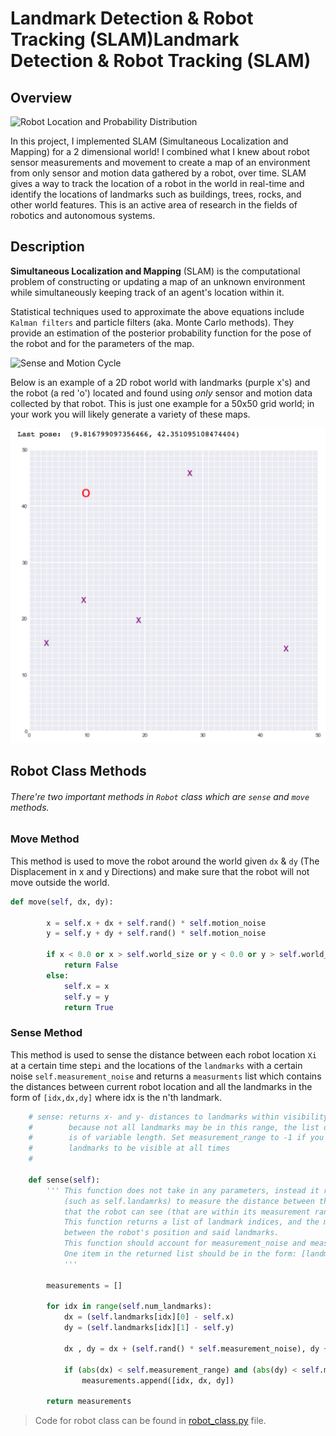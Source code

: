 # Landmark Detection & Robot Tracking (SLAM)Landmark Detection & Robot Tracking (SLAM)

## Overview
![Robot Location and Probability Distribution](https://video.udacity-data.com/topher/2018/May/5b073c5a_prob-dists/prob-dists.png)

In this project, I implemented SLAM (Simultaneous Localization and Mapping) for a 2 dimensional world! I combined what I knew about robot sensor measurements and movement to create a map of an environment from only sensor and motion data gathered by a robot, over time. SLAM gives a way to track the location of a robot in the world in real-time and identify the locations of landmarks such as buildings, trees, rocks, and other world features. This is an active area of research in the fields of robotics and autonomous systems.

## Description 

**Simultaneous Localization and Mapping** (SLAM) is the computational problem of constructing or updating a map of an unknown environment while simultaneously keeping track of an agent's location within it.

Statistical techniques used to approximate the above equations include ```Kalman filters``` and particle filters (aka. Monte Carlo methods). They provide an estimation of the posterior probability function for the pose of the robot and for the parameters of the map. 

![Sense and Motion Cycle](https://i.ibb.co/5W4tW3P/sense-move.png) 

Below is an example of a 2D robot world with landmarks (purple x's) and the robot (a red 'o') located and found using *only* sensor and motion data collected by that robot. This is just one example for a 50x50 grid world; in your work you will likely generate a variety of these maps.

![foo](images/robot_world.png)

## Robot Class Methods 

###### There're two important methods in ```Robot``` class which are ```sense``` and ```move``` methods.


### Move Method 

This method is used to move the robot around the world given ```dx``` & ```dy``` (The Displacement in x and y Directions) and make sure that the robot will not move outside the world.

```python
def move(self, dx, dy):

        x = self.x + dx + self.rand() * self.motion_noise
        y = self.y + dy + self.rand() * self.motion_noise

        if x < 0.0 or x > self.world_size or y < 0.0 or y > self.world_size:
            return False
        else:
            self.x = x
            self.y = y
            return True
```

### Sense Method 

This method is used to sense the distance between each robot location ```Xi``` at a certain time step```i``` and the locations of the ```landmarks``` with a certain noise ```self.measurement_noise``` and returns a ```measurments``` list which contains the distances between current robot location and all the landmarks in the form of  ```[idx,dx,dy]``` where idx is the n'th landmark.


```python
    # sense: returns x- and y- distances to landmarks within visibility range
    #        because not all landmarks may be in this range, the list of measurements
    #        is of variable length. Set measurement_range to -1 if you want all
    #        landmarks to be visible at all times
    #
    
    def sense(self):
        ''' This function does not take in any parameters, instead it references internal variables
            (such as self.landamrks) to measure the distance between the robot and any landmarks
            that the robot can see (that are within its measurement range).
            This function returns a list of landmark indices, and the measured distances (dx, dy)
            between the robot's position and said landmarks.
            This function should account for measurement_noise and measurement_range.
            One item in the returned list should be in the form: [landmark_index, dx, dy].
            '''
           
        measurements = []
 
        for idx in range(self.num_landmarks):
            dx = (self.landmarks[idx][0] - self.x)
            dy = (self.landmarks[idx][1] - self.y)
            
            dx , dy = dx + (self.rand() * self.measurement_noise), dy + (self.rand() * self.measurement_noise)
            
            if (abs(dx) < self.measurement_range) and (abs(dy) < self.measurement_range):
                measurements.append([idx, dx, dy])

        return measurements
```

> Code for robot class can be found in [robot_class.py](robot_class.py) file.